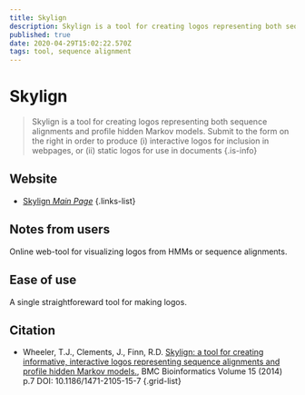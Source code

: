 ```yaml
---
title: Skylign
description: Skylign is a tool for creating logos representing both sequence alignments and profile hidden Markov models.
published: true
date: 2020-04-29T15:02:22.570Z
tags: tool, sequence alignment
---
```


# Skylign

> Skylign is a tool for creating logos representing both sequence alignments and profile hidden Markov models. Submit to the form on the right in order to produce (i) interactive logos for inclusion in webpages, or (ii) static logos for use in documents
{.is-info}

## Website

- [Skylign *Main Page*](http://skylign.org/)
{.links-list}

## Notes from users 
Online web-tool for visualizing logos from HMMs or sequence alignments.

## Ease of use
A single straightforeward tool for making logos. 

## Citation

- Wheeler, T.J., Clements, J., Finn, R.D. [Skylign: a tool for creating informative, interactive logos representing sequence alignments and profile hidden Markov models.](https://bmcbioinformatics.biomedcentral.com/articles/10.1186/1471-2105-15-7), BMC Bioinformatics Volume 15 (2014) p.7 DOI: 10.1186/1471-2105-15-7
{.grid-list}